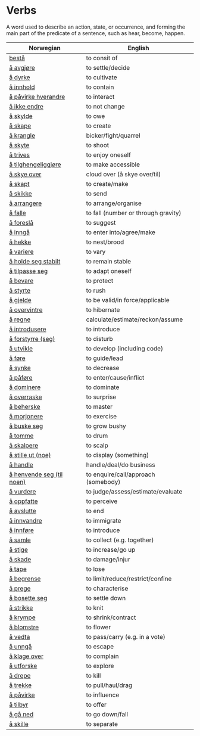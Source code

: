 # Verbs

A word used to describe an action, state, or occurrence, and forming the main part of the predicate of a sentence, such as hear, become, happen.

| Norwegian | English |
| --- | --- |
| [bestå](https://www.ordnett.no/search?language=no&phrase=bestå) | to consit of |
| [å avgjøre](https://www.ordnett.no/search?language=no&phrase=å%20avgjøre) | to settle/decide |
| [å dyrke](https://www.ordnett.no/search?language=no&phrase=å%20dyrke) | to cultivate |
| [å innhold](https://www.ordnett.no/search?language=no&phrase=å%20innhold) | to contain |
| [å påvirke hverandre](https://www.ordnett.no/search?language=no&phrase=å%20påvirke%20hverandre) | to interact |
| [å ikke endre](https://www.ordnett.no/search?language=no&phrase=å%20ikke%20endre) | to not change |
| [å skylde](https://www.ordnett.no/search?language=no&phrase=å%20skylde) | to owe |
| [å skape](https://www.ordnett.no/search?language=no&phrase=å%20skape) | to create |
| [å krangle](https://www.ordnett.no/search?language=no&phrase=å%20krangle) | bicker/fight/quarrel |
| [å skyte](https://www.ordnett.no/search?language=no&phrase=å%20skyte) | to shoot |
| [å trives](https://www.ordnett.no/search?language=no&phrase=å%20trives) | to enjoy oneself |
| [å tilghengeliggjøre](https://www.ordnett.no/search?language=no&phrase=å%20tilghengeliggjøre) | to make accessible |
| [å skye over](https://www.ordnett.no/search?language=no&phrase=å%20skye%20over) | cloud over (å skye over/til) |
| [å skapt](https://www.ordnett.no/search?language=no&phrase=å%20skapt) | to create/make |
| [å skikke](https://www.ordnett.no/search?language=no&phrase=å%20skikke) | to send |
| [å arrangere](https://www.ordnett.no/search?language=no&phrase=å%20arrangere) | to arrange/organise |
| [å falle](https://www.ordnett.no/search?language=no&phrase=å%20falle) | to fall (number or through gravity) |
| [å foreslå](https://www.ordnett.no/search?language=no&phrase=å%20foreslå) | to suggest |
| [å inngå](https://www.ordnett.no/search?language=no&phrase=å%20inngå) | to enter into/agree/make |
| [å hekke](https://www.ordnett.no/search?language=no&phrase=å%20hekke) | to nest/brood |
| [å variere](https://www.ordnett.no/search?language=no&phrase=å%20variere) | to vary |
| [å holde seg stabilt](https://www.ordnett.no/search?language=no&phrase=å%20holde%20seg%20stabilt) | to remain stable |
| [å tilpasse seg](https://www.ordnett.no/search?language=no&phrase=å%20tilpasse%20seg) | to adapt oneself |
| [å bevare](https://www.ordnett.no/search?language=no&phrase=å%20bevare) | to protect |
| [å styrte](https://www.ordnett.no/search?language=no&phrase=å%20styrte) | to rush |
| [å gjelde](https://www.ordnett.no/search?language=no&phrase=å%20gjelde) | to be valid/in force/applicable |
| [å overvintre](https://www.ordnett.no/search?language=no&phrase=å%20overvintre) | to hibernate |
| [å regne](https://www.ordnett.no/search?language=no&phrase=å%20regne) | calculate/estimate/reckon/assume |
| [å introdusere](https://www.ordnett.no/search?language=no&phrase=å%20introdusere) | to introduce |
| [å forstyrre (seg)](https://www.ordnett.no/search?language=no&phrase=å%20forstyrre%20(seg)) | to disturb |
| [å utvikle](https://www.ordnett.no/search?language=no&phrase=å%20utvikle) | to develop (including code) |
| [å føre](https://www.ordnett.no/search?language=no&phrase=å%20føre) | to guide/lead |
| [å synke](https://www.ordnett.no/search?language=no&phrase=å%20synke) | to decrease |
| [å påføre](https://www.ordnett.no/search?language=no&phrase=å%20påføre) | to enter/cause/inflict |
| [å dominere](https://www.ordnett.no/search?language=no&phrase=å%20dominere) | to dominate |
| [å overraske](https://www.ordnett.no/search?language=no&phrase=å%20overraske) | to surprise |
| [å beherske](https://www.ordnett.no/search?language=no&phrase=å%20beherske) | to master |
| [å morjonere](https://www.ordnett.no/search?language=no&phrase=å%20morjonere) | to exercise |
| [å buske seg](https://www.ordnett.no/search?language=no&phrase=å%20buske%20seg) | to grow bushy |
| [å tomme](https://www.ordnett.no/search?language=no&phrase=å%20tomme) | to drum |
| [å skalpere](https://www.ordnett.no/search?language=no&phrase=å%20skalpere) | to scalp |
| [å stille ut (noe)](https://www.ordnett.no/search?language=no&phrase=å%20stille%20ut%20(noe)) | to display (something) |
| [å handle](https://www.ordnett.no/search?language=no&phrase=å%20handle) | handle/deal/do business |
| [å henvende seg (til noen)](https://www.ordnett.no/search?language=no&phrase=å%20henvende%20seg%20(til%20noen)) | to enquire/call/approach (somebody) |
| [å vurdere](https://www.ordnett.no/search?language=no&phrase=å%20vurdere) | to judge/assess/estimate/evaluate |
| [å oppfatte](https://www.ordnett.no/search?language=no&phrase=å%20oppfatte) | to perceive |
| [å avslutte](https://www.ordnett.no/search?language=no&phrase=å%20avslutte) | to end |
| [å innvandre](https://www.ordnett.no/search?language=no&phrase=å%20innvandre) | to immigrate |
| [å innføre](https://www.ordnett.no/search?language=no&phrase=å%20innføre) | to introduce |
| [å samle](https://www.ordnett.no/search?language=no&phrase=å%20samle) | to collect (e.g. together) |
| [å stige](https://www.ordnett.no/search?language=no&phrase=å%20stige) | to increase/go up |
| [å skade](https://www.ordnett.no/search?language=no&phrase=å%20skade) | to damage/injur |
| [å tape](https://www.ordnett.no/search?language=no&phrase=å%20tape) | to lose |
| [å begrense](https://www.ordnett.no/search?language=no&phrase=å%20begrense) | to limit/reduce/restrict/confine |
| [å prege](https://www.ordnett.no/search?language=no&phrase=å%20prege) | to characterise |
| [å bosette seg](https://www.ordnett.no/search?language=no&phrase=å%20bosette%20seg) | to settle down |
| [å strikke](https://www.ordnett.no/search?language=no&phrase=å%20strikke) | to knit |
| [å krympe](https://www.ordnett.no/search?language=no&phrase=å%20krympe) | to shrink/contract |
| [å blomstre](https://www.ordnett.no/search?language=no&phrase=å%20blomstre) | to flower |
| [å vedta](https://www.ordnett.no/search?language=no&phrase=å%20vedta) | to pass/carry (e.g. in a vote) |
| [å unngå](https://www.ordnett.no/search?language=no&phrase=å%20unngå) | to escape |
| [å klage over](https://www.ordnett.no/search?language=no&phrase=å%20klage%20over) | to complain |
| [å utforske](https://www.ordnett.no/search?language=no&phrase=å%20utforske) | to explore |
| [å drepe](https://www.ordnett.no/search?language=no&phrase=å%20drepe) | to kill |
| [å trekke](https://www.ordnett.no/search?language=no&phrase=å%20trekke) | to pull/haul/drag |
| [å påvirke](https://www.ordnett.no/search?language=no&phrase=å%20påvirke) | to influence |
| [å tilbyr](https://www.ordnett.no/search?language=no&phrase=å%20tilbyr) | to offer |
| [å gå ned](https://www.ordnett.no/search?language=no&phrase=å%20gå%20ned) | to go down/fall |
| [å skille](https://www.ordnett.no/search?language=no&phrase=å%20skille) | to separate |

